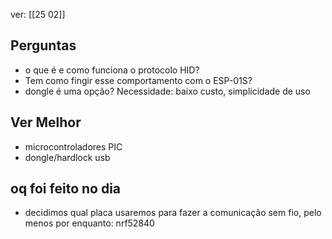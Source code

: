
ver: [[25 02]]

## Perguntas

- o que é e como funciona o protocolo HID?
- Tem como fingir esse comportamento com o ESP-01S?
- dongle é uma opção?
Necessidade:
	baixo custo, simplicidade de uso
## Ver Melhor
- microcontroladores PIC
- dongle/hardlock usb
## oq foi feito no dia
- decidimos qual placa usaremos para fazer a comunicação sem fio, pelo menos por enquanto:
	nrf52840